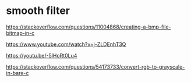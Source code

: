# smooth filter
 
https://stackoverflow.com/questions/11004868/creating-a-bmp-file-bitmap-in-c

https://www.youtube.com/watch?v=j-ZLDEnhT3Q

https://youtu.be/-5lHoRt0Lu4

https://stackoverflow.com/questions/54173733/convert-rgb-to-grayscale-in-bare-c
